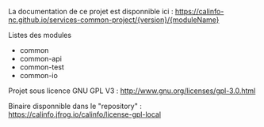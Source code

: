 La documentation de ce projet est disponnible ici : https://calinfo-nc.github.io/services-common-project/{version}/{moduleName}

Listes des modules
* common
* common-api
* common-test
* common-io

Projet sous licence GNU GPL V3 : http://www.gnu.org/licenses/gpl-3.0.html

Binaire disponnible dans le "repository" :  https://calinfo.jfrog.io/calinfo/license-gpl-local